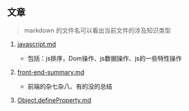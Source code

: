 ## 文章
> markdown 的文件名可以看出当前文件的涉及知识类型

1. [javascript.md](https://github.com/hangyangws/myArticles/blob/master/javascript.md)
    - 包括：js排序，Dom操作、js数据操作、js的一些特性操作

1. [front-end-summary.md](https://github.com/hangyangws/myArticles/blob/master/front-end-summary.md)
    - 前端的杂七杂八、有的没的总结

1. [Object.defineProperty.md](https://github.com/hangyangws/myArticles/blob/master/Object.defineProperty.md)

